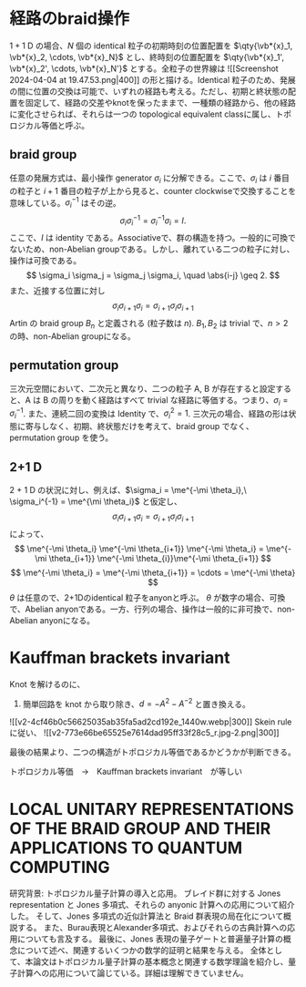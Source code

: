 
# 経路のbraid操作

$1+1$ D の場合、$N$ 個の identical 粒子の初期時刻の位置配置を $\qty{\vb*{x}_1, \vb*{x}_2, \cdots, \vb*{x}_N}$ とし、終時刻の位置配置を $\qty{\vb*{x}_1', \vb*{x}_2', \cdots, \vb*{x}_N'}$ とする。全粒子の世界線は
![[Screenshot 2024-04-04 at 19.47.53.png|400]]
の形と描ける。Identical 粒子のため、発展の間に位置の交換は可能で、いずれの経路も考える。ただし、初期と終状態の配置を固定して、経路の交差やknotを保ったままで、一種類の経路から、他の経路に変化させられば、それらは一つの topological equivalent classに属し、トポロジカル等価と呼ぶ。

## braid group

任意の発展方式は、最小操作 generator $\sigma_i$ に分解できる。ここで、$\sigma_i$ は $i$ 番目の粒子と $i+1$ 番目の粒子が上から見ると、counter clockwiseで交換することを意味している。$\sigma_i^{-1}$ はその逆。
$$\sigma_i \sigma_i^{-1} = \sigma_i^{-1} \sigma_i = I.$$
ここで、$I$ は identity である。Associativeで、群の構造を持つ。一般的に可換でないため、non-Abelian groupである。しかし、離れている二つの粒子に対し、操作は可換である。
$$
\sigma_i \sigma_j = \sigma_j \sigma_i, \quad \abs{i-j} \geq 2.
$$
また、近接する位置に対し
$$
\sigma_i \sigma_{i+1}\sigma_i = \sigma_{i+1} \sigma_i \sigma_{i+1}
$$
Artin の braid group $B_n$ と定義される (粒子数は $n$). $B_1, B_2$ は trivial で、$n > 2$ の時、non-Abelian groupになる。

## permutation group

三次元空間において、二次元と異なり、二つの粒子 A, B が存在すると設定すると、A は B の周りを動く経路はすべて trivial な経路に等価する。つまり、$\sigma_i = \sigma_i^{-1}$. また、連続二回の変換は Identity で、$\sigma_i^2 = 1$. 三次元の場合、経路の形は状態に寄与しなく、初期、終状態だけを考えて、braid group でなく、permutation group を使う。

## 2+1 D

2 + 1 D の状況に対し、例えば、$\sigma_i = \me^{-\mi \theta_i},\ \sigma_i^{-1} = \me^{\mi \theta_i}$ と仮定し、
$$
\sigma_i \sigma_{i+1}\sigma_i = \sigma_{i+1} \sigma_i \sigma_{i+1}
$$
によって、
$$
\me^{-\mi \theta_i} \me^{-\mi \theta_{i+1}}
\me^{-\mi \theta_i} = \me^{-\mi \theta_{i+1}}
\me^{-\mi \theta_{i}}\me^{-\mi \theta_{i+1}}
$$
$$
\me^{-\mi \theta_i} = \me^{-\mi \theta_{i+1}} = \cdots = \me^{-\mi \theta}
$$
$\theta$ は任意ので、2+1Dのidentical 粒子をanyonと呼ぶ。
$\theta$ が数字の場合、可換で、Abelian anyonである。一方、行列の場合、操作は一般的に非可換で、non-Abelian anyonになる。


# Kauffman brackets invariant

Knot を解けるのに、

1. 簡単回路を knot から取り除き、$d=-A^2 - A^{-2}$ と置き換える。

![[v2-4cf46b0c56625035ab35fa5ad2cd192e_1440w.webp|300]]
Skein rule に従い、
![[v2-773e66be65525e7614dad95ff33f28c5_r.jpg-2.png|300]]

最後の結果より、二つの構造がトポロジカル等価であるかどうかが判断できる。

トポロジカル等価　→　Kauffman brackets invariant　が等しい

# LOCAL UNITARY REPRESENTATIONS OF THE BRAID GROUP AND THEIR APPLICATIONS TO QUANTUM COMPUTING

研究背景: トポロジカル量子計算の導入と応用。 ブレイド群に対する Jones representation と Jones 多項式、それらの anyonic 計算への応用について紹介した。 そして、Jones 多項式の近似計算法と Braid 群表現の局在化について概説する。 また、Burau表現とAlexander多項式、およびそれらの古典計算への応用についても言及する。 最後に、Jones 表現の量子ゲートと普遍量子計算の概念について述べ、関連するいくつかの数学的証明と結果を与える。 全体として、本論文はトポロジカル量子計算の基本概念と関連する数学理論を紹介し、量子計算への応用について論じている。詳細は理解できていません。



